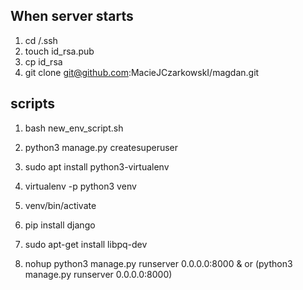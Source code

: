 ## When server starts
1. cd /.ssh
2. touch id_rsa.pub
3. cp id_rsa
4. git clone git@github.com:MacieJCzarkowskI/magdan.git

## scripts
1. bash new_env_script.sh
2. python3 manage.py createsuperuser
3. sudo apt install python3-virtualenv
4. virtualenv -p python3 venv
5. venv/bin/activate
6. pip install django
7. sudo apt-get install libpq-dev

7. nohup python3 manage.py runserver 0.0.0.0:8000 & or (python3 manage.py runserver 0.0.0.0:8000)
